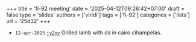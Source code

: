 +++
title = 'fi-92 meeting'
date = '2025-04-12T09:26:42+07:00'
draft = false
type = 'slides'
authors = ['viridi']
tags = ['fi-92']
categories = ['lists']
url = '25d32'
+++

+ `12-apr-2025` [`jy2nv`](https://osf.io/jy2nv) Grilled lamb with ds in cairo cihampelas.
